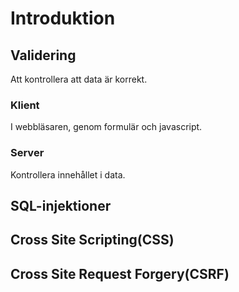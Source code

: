 # Introduktion

## Validering

Att kontrollera att data är korrekt.

### Klient

I webbläsaren, genom formulär och javascript.

### Server

Kontrollera innehållet i data.

## SQL-injektioner

## Cross Site Scripting\(CSS\)

## Cross Site Request Forgery\(CSRF\)

